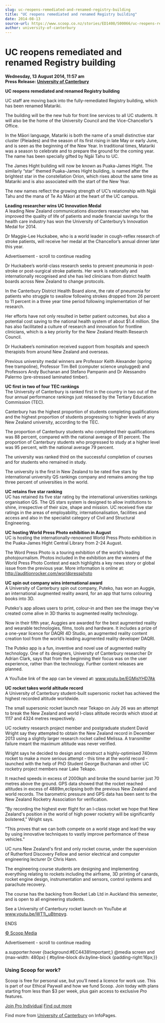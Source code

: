 ```yaml
---
slug: uc-reopens-remediated-and-renamed-registry-building
title: "UC reopens remediated and renamed Registry building"
date: 2014-08-13
source-url: https://www.scoop.co.nz/stories/ED1408/S00066/uc-reopens-remediated-and-renamed-registry-building.htm
author: university-of-canterbury
---
```

UC reopens remediated and renamed Registry building
===================================================

**Wednesday, 13 August 2014, 11:57 am**  
**Press Release: [University of Canterbury](https://info.scoop.co.nz/University_of_Canterbury)**

**UC reopens remediated and renamed Registry building**

UC staff are moving back into the fully-remediated Registry building, which has been renamed Matariki.

The building will be the new hub for front line services to all UC students. It will also be the home of the University Council and the Vice-Chancellor’s Office.

In the Māori language, Matariki is both the name of a small distinctive star cluster (Pleiades) and the season of its first rising in late May or early June, and is seen as the beginning of the New Year. In traditional times, Matariki was a season to celebrate and to prepare the ground for the coming year. The name has been specially gifted by Ngāi Tahu to UC.

The James Hight building will now be known as Puaka-James Hight. The similarly “star” themed Puaka-James Hight building, is named after the brightest star in the constellation Orion, which rises about the same time as Matariki and is also associated with the start of the New Year.

The new names reflect the growing strength of UC’s relationship with Ngāi Tahu and the mana of Te Ao Māori at the heart of the UC campus.

**Leading researcher wins UC Innovation Medal**  
A leading New Zealand communications disorders researcher who has improved the quality of life of patients and made financial savings for the health care industry has won the University of Canterbury’s Innovation Medal for 2014.

Dr Maggie-Lee Huckabee, who is a world leader in cough-reflex research of stroke patients, will receive her medal at the Chancellor’s annual dinner later this year.

Advertisement - scroll to continue reading





Dr Huckabee’s world-class research seeks to prevent pneumonia in post-stroke or post-surgical stroke patients. Her work is nationally and internationally recognised and she has led clinicians from district health boards across New Zealand to change protocols.

In the Canterbury District Health Board alone, the rate of pneumonia for patients who struggle to swallow following strokes dropped from 26 percent to 11 percent in a three year time period following implementation of her research.

Her efforts have not only resulted in better patient outcomes, but also a potential cost saving to the national health system of about $1.4 million. She has also facilitated a culture of research and innovation for frontline clinicians, which is a key priority for the New Zealand Health Research Council.

Dr Huckabee’s nomination received support from hospitals and speech therapists from around New Zealand and overseas.

Previous university medal winners are Professor Keith Alexander (spring free trampoline), Professor Tim Bell (computer science unplugged) and Professors Andy Buchanan and Stefano Pampanin and Dr Alessandro Palermo (pre-stressed laminated timber).

**UC first in two of four TEC rankings**  
The University of Canterbury is ranked first in the country in two out of the four annual performance rankings just released by the Tertiary Education Commission (TEC).

Canterbury has the highest proportion of students completing qualifications and the highest proportion of students progressing to higher levels of any New Zealand university, according to the TEC.

The proportion of Canterbury students who completed their qualifications was 88 percent, compared with the national average of 81 percent. The proportion of Canterbury students who progressed to study at a higher level was 95 percent, with the national average 79 percent.

The university was ranked third on the successful completion of courses and for students who remained in study.

The university is the first in New Zealand to be rated five stars by international university QS rankings company and remains among the top three percent of universities in the world.

**UC retains five star ranking**  
UC has retained its five star rating by the international universities rankings organisation QS. The QS stars system is designed to allow institutions to shine, irrespective of their size, shape and mission. UC received five star ratings in the areas of employability, internationalisation, facilities and access and also in the specialist category of Civil and Structural Engineering.

**UC hosting World Press Photo exhibition in August**  
UC is hosting the internationally-renowned World Press Photo exhibition in the Puaka-James Hight Central Library from 2-24 August.

The Word Press Photo is a touring exhibition of the world’s leading photojournalism. Photos included in the exhibition are the winners of the World Press Photo Contest and each highlights a key news story or global issue from the previous year. More information is online at: http://auditionrocker.com/worldpressphoto

**UC spin out company wins international award**  
A University of Canterbury spin out company, Puteko, has won an Auggie, an international augmented reality award, for an app that turns colouring books into 3D.

Puteko's app allows users to print, colour-in and then see the image they've created come alive in 3D thanks to augmented reality technology.

Now in their fifth year, Auggies are awarded for the best augmented reality and wearable technologies, films, tools and hardware. It includes a prize of a one-year licence for DAQRI 4D Studio, an augmented reality content creation tool from the world’s leading augmented reality developer DAQRI.

The Puteko app is a fun, inventive and novel use of augmented reality technology. One of its designers, University of Canterbury researcher Dr Adrian Clark, says that from the beginning their focus was on the user experience, rather than the technology. Further content releases are planned.

A YouTube link of the app can be viewed at: www.youtu.be/EGMjsYHD7Ak

**UC rocket takes world altitude record**  
A University of Canterbury student-built supersonic rocket has achieved the highest recorded altitude worldwide.

The small supersonic rocket launch near Tekapo on July 26 was an attempt to break the New Zealand and world I-class altitude records which stood at 1117 and 4324 metres respectively.

UC rocketry research project member and postgraduate student David Wright say they attempted to obtain the New Zealand record in December 2013 using a slightly larger research rocket called Melissa. A transmitter failure meant the maximum altitude was never verified.

Wright says he decided to design and construct a highly-optimised 740mm rocket to make a more serious attempt - this time at the world record - launched with the help of PhD Student George Buchanan and other UC rocketry project members near Lake Tekapo.

It reached speeds in excess of 2000kph and broke the sound barrier just 70 metres above the ground. GPS data showed that the rocket reached altitudes in excess of 4889m,eclipsing both the previous New Zealand and world records. The barometric pressure and GPS data has been sent to the New Zealand Rocketry Association for verification.

“By recording the highest ever flight for an I-class rocket we hope that New Zealand's position in the world of high power rocketry will be significantly bolstered,” Wright says.

“This proves that we can both compete on a world stage and lead the way by using innovative techniques to vastly improve performance of these vehicles.”

UC runs New Zealand's first and only rocket course, under the supervision of Rutherford Discovery Fellow and senior electrical and computer engineering lecturer Dr Chris Hann.

The engineering course students are designing and implementing everything relating to rockets including the airframe, 3D printing of canards, rocket engine design, instrumentation and sensors, control systems and parachute recovery.

The course has the backing from Rocket Lab Ltd in Auckland this semester, and is open to all engineering students.

See a University of Canterbury rocket launch on YouTube at www.youtu.be/WT1\_uBtmpyg.

ENDS

[© Scoop Media](http://www.scoop.co.nz/about/terms.html)  

Advertisement - scroll to continue reading



a.supporter:hover {background:#EC4438!important;} @media screen and (max-width: 480px) { #byline-block div.byline-block {padding-right:16px;}}

### Using Scoop for work?

Scoop is free for personal use, but you’ll need a licence for work use. This is part of our Ethical Paywall and how we fund Scoop. Join today with plans starting from less than $3 per week, plus gain access to exclusive _Pro_ features.  
  
[Join Pro Individual](https://pro.scoop.co.nz/Individual/?from=ProIn24) [Find out more](https://pro.scoop.co.nz/using-scoop-for-work/?from=ProIn24)

Find more from [University of Canterbury](https://info.scoop.co.nz/University_of_Canterbury) on InfoPages.